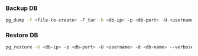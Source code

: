 ### Backup DB
```bash
pg_dump -f <file-to-create> -F tar -h <db-ip> -p <db-port> -U <username> -d <db-name> --verbose
```


### Restore DB
```bash
pg_restore -h <db-ip> -p <db-port> -U <username> -d <db-name> --verbose <file-to-restore>
```